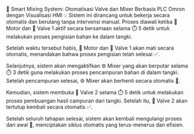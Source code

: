 🔧 Smart Mixing System: Otomatisasi Valve dan Mixer Berbasis PLC Omron dengan Visualisasi HMI 💡
Sistem ini dirancang untuk bekerja secara otomatis dan berulang tanpa intervensi manual. Proses diawali ketika 🚰 Motor dan 🔧 Valve 1 aktif secara bersamaan selama ⏱️ 5 detik untuk melakukan proses pengisian bahan ke dalam tangki.

Setelah waktu tersebut habis, 🚫 Motor dan 🔧 Valve 1 akan mati secara otomatis, menandakan bahwa proses pengisian telah selesai ✅.

Selanjutnya, sistem akan mengaktifkan ⚙️ Mixer yang akan berputar selama ⏱️ 3 detik guna melakukan proses pencampuran bahan di dalam tangki. Setelah pencampuran selesai, ⚙️ Mixer akan berhenti secara otomatis 🚫.

Kemudian, sistem membuka 🔁 Valve 2 selama ⏱️ 5 detik untuk melakukan proses pembuangan hasil campuran dari tangki. Setelah itu, 🔁 Valve 2 akan tertutup kembali secara otomatis ✅.

Setelah seluruh tahapan selesai, sistem akan kembali mengulangi proses dari awal 🔄, menciptakan siklus otomatis yang terus-menerus dan efisien.
